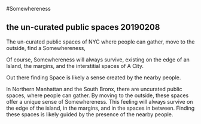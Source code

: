 #Somewhereness

## the un-curated public spaces 20190208

The un-curated public spaces of NYC where people can gather, move to the outside, find a Somewhereness,

Of course, Somewhereness will always survive, existing on the edge of an Island, the margins, and the interstitial spaces of A City.  

Out there finding Space is likely a sense created by the nearby people.  

In Northern Manhattan and the South Bronx, there are uncurated public spaces, where people can gather. By moving to the outside, these spaces offer a unique sense of Somewhereness. This feeling will always survive on the edge of the island, in the margins, and in the spaces in between. Finding these spaces is likely guided by the presence of the nearby people.

